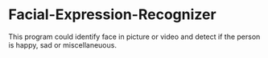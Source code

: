 # Facial-Expression-Recognizer
This program could identify face in picture or video and detect if the person is happy, sad or miscellaneuous. 
